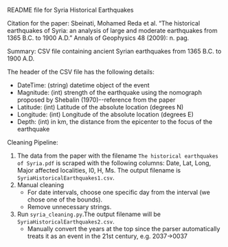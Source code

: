 README file for Syria Historical Earthquakes

Citation for the paper:
Sbeinati, Mohamed Reda et al. “The historical earthquakes of Syria: an analysis of large and moderate earthquakes from 1365 B.C. to 1900 A.D.” Annals of Geophysics 48 (2009): n. pag.

Summary:
CSV file containing ancient Syrian earthquakes from 1365 B.C. to 1900 A.D.

The header of the CSV file has the following details:
- DateTime: (string) datetime object of the event
- Magnitude: (int) strength of the earthquake using the nomograph proposed by Shebalin (1970)--reference from the paper
- Latitude: (int) Latitude of the absolute location (degrees N)
- Longitude: (int) Longitude of the absolute location (degrees E)
- Depth: (int) in km, the distance from the epicenter to the focus of the earthquake

Cleaning Pipeline:

1. The data from the paper with the filename `The historical earthquakes of Syria.pdf`  is scraped with the following columns: Date, Lat, Long, Major affected localities, I0, H, Ms. The output filename is `SyriaHistoricalEarthquakes1.csv`.
2. Manual cleaning
    - For date intervals, choose one specific day from the interval (we chose one of the bounds).
    - Remove unnecessary strings.
3. Run `syria_cleaning.py`.The output filename will be `SyriaHistoricalEarthquakes2.csv`.
    - Manually convert the years at the top since the parser automatically treats it as an event in the 21st century, e.g. 2037->0037
